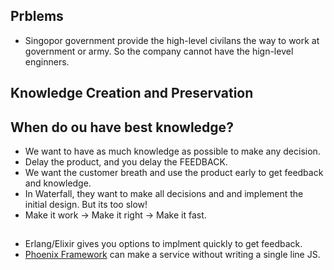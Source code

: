 ## Prblems

- Singopor government provide the high-level civilans the way to work at government or army. So the company cannot have the hign-level enginners.

## Knowledge Creation and Preservation

## When do ou have best knowledge?

- We want to have as much knowledge as possible to make any decision.
- Delay the product, and you delay the FEEDBACK.
- We want the customer breath and use the product early to get feedback and knowledge.
- In Waterfall, they want to make all decisions and and implement the initial design. But its too slow!
- Make it work -> Make it right -> Make it fast.

##

- Erlang/Elixir gives you options to implment quickly to get feedback.
- [Phoenix Framework](https://phoenixframework.org/) can make a service without writing a single line JS.
